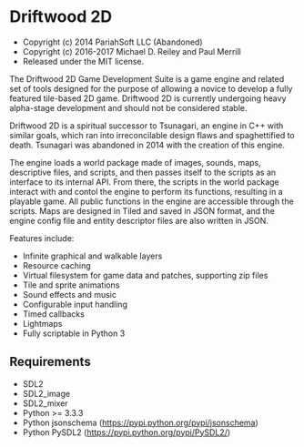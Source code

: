 # Driftwood 2D

* Copyright (c) 2014 PariahSoft LLC (Abandoned)
* Copyright (c) 2016-2017 Michael D. Reiley and Paul Merrill
* Released under the MIT license.

The Driftwood 2D Game Development Suite is a game engine and related set of tools designed for the purpose of allowing a novice to develop a fully featured tile-based 2D game. Driftwood 2D is currently undergoing heavy alpha-stage development and should not be considered stable.

Driftwood 2D is a spiritual successor to Tsunagari, an engine in C++ with similar goals, which ran into irreconcilable design flaws and spaghettified to death. Tsunagari was abandoned in 2014 with the creation of this engine.

The engine loads a world package made of images, sounds, maps, descriptive files, and scripts, and then passes itself to the scripts as an interface to its internal API. From there, the scripts in the world package interact with and contol the engine to perform its functions, resulting in a playable game. All public functions in the engine are accessible through the scripts. Maps are designed in Tiled and saved in JSON format, and the engine config file and entity descriptor files are also written in JSON.

Features include:
* Infinite graphical and walkable layers
* Resource caching
* Virtual filesystem for game data and patches, supporting zip files
* Tile and sprite animations
* Sound effects and music
* Configurable input handling
* Timed callbacks
* Lightmaps
* Fully scriptable in Python 3


## Requirements

* SDL2
* SDL2_image
* SDL2_mixer
* Python >= 3.3.3
* Python jsonschema (https://pypi.python.org/pypi/jsonschema)
* Python PySDL2 (https://pypi.python.org/pypi/PySDL2/)
